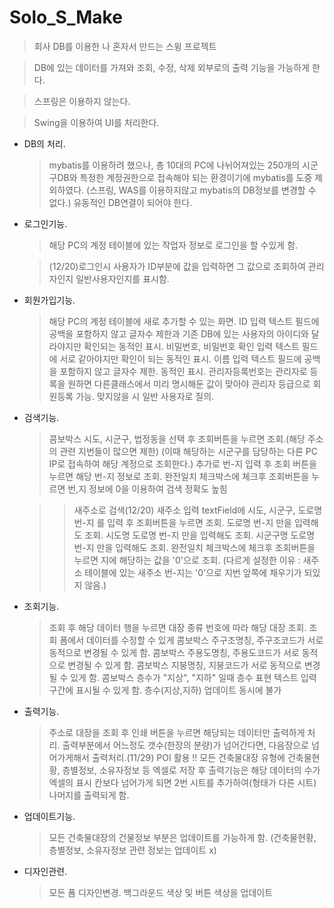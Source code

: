 # Solo_S_Make
 >회사 DB를 이용한 나 혼자서 만드는 스윙 프로젝트
 
 >DB에 있는 데이터를 가져와 조회, 수정, 삭제 외부로의 출력 기능을 가능하게 한다.
 
 >스프링은 이용하지 않는다.
 
 >Swing을 이용하여 UI를 처리한다.
 
 - DB의 처리.
   >mybatis를 이용하려 했으나, 
   >총 10대의 PC에 나뉘어져있는 250개의 시군구DB와 특정한 계정권한으로 접속해야 되는 환경이기에
   >mybatis를 도중 제외하였다.
   >(스프링, WAS를 이용하지않고 mybatis의 DB정보를 변경할 수 없다.)
   >유동적인 DB연결이 되어야 한다.
 
 
 - 로그인기능.
    >해당 PC의 계정 테이블에 있는 작업자 정보로 로그인을 할 수있게 함.
    
    >(12/20)로그인시 사용자가 ID부분에 값을 입력하면 그 값으로 조회하여 관리자인지 일반사용자인지를 표시함.
 
 - 회원가입기능.
    >해당 PC의 계정 테이블에 새로 추가할 수 있는 화면.
    >ID 입력 텍스트 필드에 공백을 포함하지 않고 글자수 제한과 기존 DB에 있는 사용자의 아이디와 달라야지만 확인되는 동적인 표시.
    >비밀번호, 비밀번호 확인 입력 텍스트 필드에 서로 같아야지만 확인이 되는 동적인 표시.
    >이름 입력 텍스트 필드에 공백을 포함하지 않고 글자수 제한. 동적인 표시.
    >관리자등록번호는 관리자로 등록을 원하면 다른클래스에서 미리 명시해둔 값이 맞아야 관리자 등급으로 회원등록 가능.
     >맞지않을 시 일반 사용자로 질의.
 
 - 검색기능.
    >콤보박스 시도, 시군구, 법정동을 선택 후 조회버튼을 누르면 조회.(해당 주소의 관련 지번들이 많으면 제한)
    >(이때 해당하는 시군구를 담당하는 다른 PC IP로 접속하여 해당 계정으로 조회한다.)
    >추가로 번-지 입력 후 조회 버튼을 누르면 해당 번-지 정보로 조회.
    >완전일치 체크박스에 체크후 조회버튼을 누르면 번,지 정보에 0을 이용하여 검색 정확도 높힘

    >>새주소로 검색(12/20)
    >>새주소 입력 textField에 시도, 시군구, 도로명 번-지 를 입력 후 조회버튼을 누르면 조회.
    >>도로명 번-지 만을 입력해도 조회.
    >>시도명 도로명 번-지 만을 입력해도 조회.
    >>시군구명 도로명 번-지 만을 입력해도 조회.
    >>완전일치 체크박스에 체크후 조회버튼을 누르면 지에 해당하는 값을 '0'으로 조회.
    >>(다르게 설정한 이유 : 새주소 테이블에 있는 새주소 번-지는 '0'으로 지번 앞쪽에 채우기가 되있지 않음.)
 
 - 조회기능.
    >조회 후 해당 데이터 행을 누르면 대장 종류 번호에 따라 해당 대장 조회.
    >조회 폼에서 데이터를 수정할 수 있게 
    >콤보박스 주구조명칭, 주구조코드가 서로 동적으로 변경될 수 있게 함.
    >콤보박스 주용도명칭, 주용도코드가 서로 동적으로 변경될 수 있게 함.
    >콤보박스 지붕명칭, 지붕코드가 서로 동적으로 변경될 수 있게 함.
    >콤보박스 층수가 "지상", "지하" 일때 층수 표현 텍스트 입력 구간에 표시될 수 있게 함. 층수(지상,지하) 업데이트 동시에 불가
 
 
 - 출력기능. 
   >주소로 대장을 조회 후 인쇄 버튼을 누르면 해당되는 데이터만 출력하게 처리.
   >출력부분에서 어느정도 갯수(한장의 분량)가 넘어간다면, 다음장으로 넘어가게해서 출력처리.(11/29)
   >  POI 활용 !!
   >모든 건축물대장 유형에 건축물현황, 층별정보, 소유자정보 등 엑셀로 저장 후 출력기능은
   >해당 데이터의 수가 엑셀의 표시 칸보다 넘어가게 되면
   >2번 시트를 추가하여(형태가 다른 시트) 나머지를 출력되게 함.
   
   
 - 업데이트기능.
   >모든 건축물대장의 건물정보 부분은 업데이트를 가능하게 함. (건축물현황, 층별정보, 소유자정보 관련 정보는 업데이트 x)

 - 디자인관련.
   >모든 폼 디자인변경. 
   >백그라운드 색상 및 버튼 색상을 업데이트
